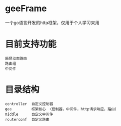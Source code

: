 # geeFrame
  一个go语言开发的http框架，仅用于个人学习来用

# 目前支持功能
    简易动态路由
    路由组
    中间件

# 目录结构
    controller  自定义控制器
    gee         框架核心 （控制器，中间件，http请求响应，路由）
    middle      自定义中间件
    routerconf  自定义路由